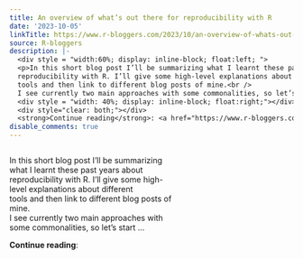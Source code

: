 ```yaml
---
title: An overview of what’s out there for reproducibility with R
date: '2023-10-05'
linkTitle: https://www.r-bloggers.com/2023/10/an-overview-of-whats-out-there-for-reproducibility-with-r/
source: R-bloggers
description: |-
  <div style = "width:60%; display: inline-block; float:left; ">
  <p>In this short blog post I’ll be summarizing what I learnt these past years about<br />
  reproducibility with R. I’ll give some high-level explanations about different<br />
  tools and then link to different blog posts of mine.<br />
  I see currently two main approaches with some commonalities, so let’s start ...</p></div>
  <div style = "width: 40%; display: inline-block; float:right;"></div>
  <div style="clear: both;"></div>
  <strong>Continue reading</strong>: <a href="https://www.r-bloggers.com/2023/10/an-overview-of-whats-out-there-for-re ...
disable_comments: true
---
```

<div style = "width:60%; display: inline-block; float:left; ">
<p>In this short blog post I’ll be summarizing what I learnt these past years about<br />
reproducibility with R. I’ll give some high-level explanations about different<br />
tools and then link to different blog posts of mine.<br />
I see currently two main approaches with some commonalities, so let’s start ...</p></div>
<div style = "width: 40%; display: inline-block; float:right;"></div>
<div style="clear: both;"></div>
<strong>Continue reading</strong>: <a href="https://www.r-bloggers.com/2023/10/an-overview-of-whats-out-there-for-re ...